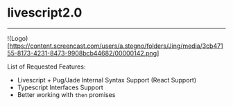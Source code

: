 # livescript2.0
---------------

!(Logo)[https://content.screencast.com/users/a.stegno/folders/Jing/media/3cb47155-8173-4231-8473-9908bcb44682/00000142.png]

List of Requested Features:

* Livescript + Pug/Jade Internal Syntax Support (React Support)
* Typescript Interfaces Support
* Better working with `then` promises


